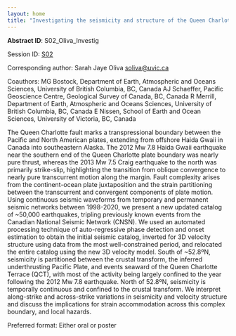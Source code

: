 ```yaml
---
layout: home
title: "Investigating the seismicity and structure of the Queen Charlotte plate boundary using 20+ years of seismic data"
---
```



**Abstract ID**: S02_Oliva_Investig

Session ID: [S02](.)

Corresponding author: Sarah Jaye Oliva <a href="mailto:soliva@uvic.ca">soliva@uvic.ca</a>

Coauthors: MG Bostock, Department of Earth, Atmospheric and Oceans Sciences, University of British Columbia, BC, Canada
 AJ Schaeffer, Pacific Geoscience Centre, Geological Survey of Canada, BC, Canada
 R Merrill, Department of Earth, Atmospheric and Oceans Sciences, University of British Columbia, BC, Canada
 E Nissen, School of Earth and Ocean Sciences, University of Victoria, BC, Canada 

The Queen Charlotte fault marks a transpressional boundary between the Pacific and North American plates, extending from offshore Haida Gwaii in Canada into southeastern Alaska. The 2012 Mw 7.8 Haida Gwaii earthquake near the southern end of the Queen Charlotte plate boundary was nearly pure thrust, whereas the 2013 Mw 7.5 Craig earthquake to the north was primarily strike-slip, highlighting the transition from oblique convergence to nearly pure transcurrent motion along the margin. Fault complexity arises from the continent-ocean plate juxtaposition and the strain partitioning between the transcurrent and convergent components of plate motion. Using continuous seismic waveforms from temporary and permanent seismic networks between 1998-2020, we present a new updated catalog of ~50,000 earthquakes, tripling previously known events from the Canadian National Seismic Network (CNSN). We used an automated processing technique of auto-regressive phase detection and onset estimation to obtain the initial seismic catalog, inverted for 3D velocity structure using data from the most well-constrained period, and relocated the entire catalog using the new 3D velocity model. South of ~52.8ºN, seismicity is partitioned between the crustal transform, the inferred underthrusting Pacific Plate, and events seaward of the Queen Charlotte Terrace (QCT), with most of the activity being largely confined to the year following the 2012 Mw 7.8 earthquake. North of 52.8ºN, seismicity is temporally continuous and confined to the crustal transform. We interpret along-strike and across-strike variations in seismicity and velocity structure and discuss the implications for strain accommodation across this complex boundary, and local hazards.

Preferred format: Either oral or poster
